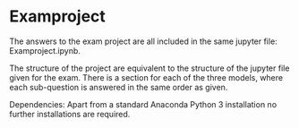 # Examproject

The answers to the exam project are all included in the same jupyter file: Examproject.ipynb.

The structure of the project  are equivalent to the structure of the jupyter file given for the exam. There is a section for each of the three models, where each sub-question is answered in the same order as given.

Dependencies: Apart from a standard Anaconda Python 3 installation no further installations are required.
